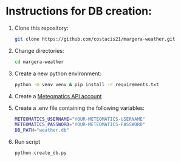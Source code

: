# Instructions for DB creation:

1. Clone this repository:
    ```bash
    git clone https://github.com/costacis21/margera-weather.git
    ```
2. Change directories: 
    ```bash
    cd margera-weather
    ```

3. Create a new python environment:
    ```bash
    python -m venv venv & pip install -r requirements.txt
    ```
4. Create a [Meteomatics API account](https://www.meteomatics.com/en/sign-up-weather-api-test-account/)

5. Create a .env file containing the following variables:
    ```bash
    METEOMATICS_USERNAME="YOUR-METEOMATICS-USERNAME"
    METEOMATICS_PASSWORD="YOUR-METEOMATICS-PASSWORD"
    DB_PATH="weather.db"
    ```

6. Run script 
    ```bash
    python create_db.py
    ```




